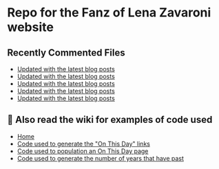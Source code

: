 # Repo for the Fanz of Lena Zavaroni website

## Recently Commented Files
<!-- BLOG-POST-LIST:START -->
- [Updated with the latest blog posts](https://github.com/FanzOfLenaZavaroni/fanzoflenazavaroni.github.io/commit/245f2e05875b274e476e3ba3e02b85740554bbe3)
- [Updated with the latest blog posts](https://github.com/FanzOfLenaZavaroni/fanzoflenazavaroni.github.io/commit/e986cce63f67a11d0c96f9f2375471479a8ec010)
- [Updated with the latest blog posts](https://github.com/FanzOfLenaZavaroni/fanzoflenazavaroni.github.io/commit/97884acc9f22dab5a6c07d3c9d770b090f1959ae)
- [Updated with the latest blog posts](https://github.com/FanzOfLenaZavaroni/fanzoflenazavaroni.github.io/commit/daf8c3a287ace6d17352218a58258acc948bde27)
- [Updated with the latest blog posts](https://github.com/FanzOfLenaZavaroni/fanzoflenazavaroni.github.io/commit/1adf6096a3f04491f178e954cae12a1900c98ea5)
<!-- BLOG-POST-LIST:END -->

## :notebook: Also read the wiki for examples of code used
* [Home](https://github.com/FanzOfLenaZavaroni/fanzoflenazavaroni.github.io/wiki)
* [Code used to generate the "On This Day" links](https://github.com/FanzOfLenaZavaroni/fanzoflenazavaroni.github.io/wiki/On-This-Day-Code)
* [Code used to population an On This Day page](https://github.com/FanzOfLenaZavaroni/fanzoflenazavaroni.github.io/wiki/Code-used-to-population-an-On-This-Day-page)
* [Code used to generate the number of years that have past](https://github.com/FanzOfLenaZavaroni/fanzoflenazavaroni.github.io/wiki/Number-of-years-gone-by-code)

